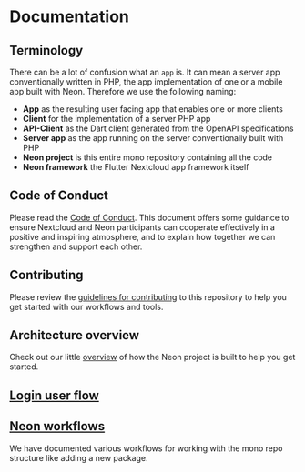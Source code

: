 # Documentation

## Terminology
There can be a lot of confusion what an `app` is. It can mean a server app conventionally written in PHP, the app implementation of one or a mobile app built with Neon.
Therefore we use the following naming:
- **App** as the resulting user facing app that enables one or more clients
- **Client** for the implementation of a server PHP app
- **API-Client** as the Dart client generated from the OpenAPI specifications
- **Server app** as the app running on the server conventionally built with PHP
- **Neon project** is this entire mono repository containing all the code
- **Neon framework** the Flutter Nextcloud app framework itself

## Code of Conduct 
Please read the [Code of Conduct](../CODE_OF_CONDUCT.md). This document offers some guidance to ensure Nextcloud and Neon participants can cooperate effectively in a positive and inspiring atmosphere, and to explain how together we can strengthen and support each other.

## Contributing
Please review the [guidelines for contributing](../CONTRIBUTING.md) to this repository to help you get started with our workflows and tools.

## Architecture overview 
Check out our little [overview](architecture.md) of how the Neon project is built to help you get started.

## [Login user flow](login.md)

## [Neon workflows](workflows.md)
We have documented various workflows for working with the mono repo structure like adding a new package.